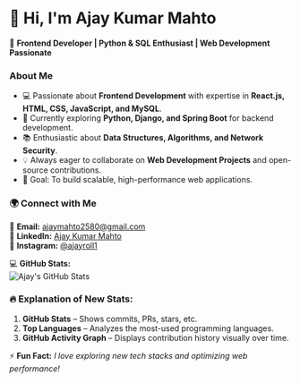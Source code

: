 

# 👋 Hi, I'm Ajay Kumar Mahto  

🚀 **Frontend Developer | Python & SQL Enthusiast | Web Development Passionate**  

### About Me  
- 💻 Passionate about **Frontend Development** with expertise in **React.js, HTML, CSS, JavaScript, and MySQL**.  
- 🐍 Currently exploring **Python, Django, and Spring Boot** for backend development.  
- 📚 Enthusiastic about **Data Structures, Algorithms, and Network Security**.  
- 💡 Always eager to collaborate on **Web Development Projects** and open-source contributions.  
- 🎯 Goal: To build scalable, high-performance web applications.  

### 🌍 Connect with Me  
📩 **Email:** [ajaymahto2580@gmail.com](mailto:ajaymahto2580@gmail.com)  
🔗 **LinkedIn:** [Ajay Kumar Mahto](https://www.linkedin.com/in/ajay-mahto-911535163/)  
📸 **Instagram:** [@ajayroll1](https://www.instagram.com/ajayroll1)  

💻 **GitHub Stats:**  
![Ajay's GitHub Stats](https://github-readme-stats.vercel.app/api?username=ajayroll1&show_icons=true&theme=radical)  




### 🔥 Explanation of New Stats:
1. **GitHub Stats** – Shows commits, PRs, stars, etc.  
2. **Top Languages** – Analyzes the most-used programming languages.  
3. **GitHub Activity Graph** – Displays contribution history visually over time.  

⚡ **Fun Fact:** *I love exploring new tech stacks and optimizing web performance!*  

